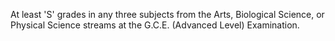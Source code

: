 At least 'S' grades in any three subjects from the Arts, Biological Science, or Physical Science streams at the G.C.E. (Advanced Level) Examination.